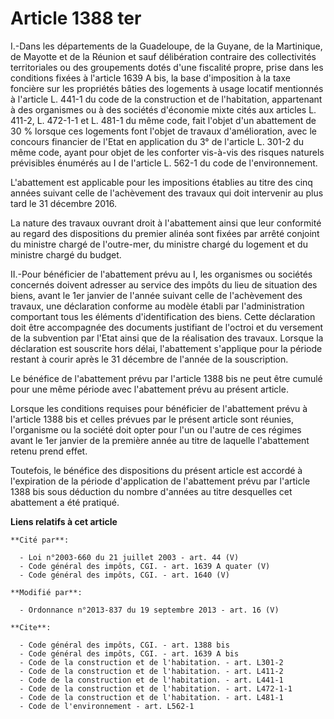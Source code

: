 # Article 1388 ter

I.-Dans les départements de la Guadeloupe, de la Guyane, de la Martinique, de Mayotte et de la Réunion et sauf délibération
contraire des collectivités territoriales ou des groupements dotés d'une fiscalité propre, prise dans les conditions fixées à
l'article 1639 A bis, la base d'imposition à la taxe foncière sur les propriétés bâties des logements à usage locatif
mentionnés à l'article L. 441-1 du code de la construction et de l'habitation, appartenant à des organismes ou à des sociétés
d'économie mixte cités aux articles L. 411-2, L. 472-1-1 et L. 481-1 du même code, fait l'objet d'un abattement de 30 %
lorsque ces logements font l'objet de travaux d'amélioration, avec le concours financier de l'Etat en application du 3° de
l'article L. 301-2 du même code, ayant pour objet de les conforter vis-à-vis des risques naturels prévisibles énumérés au I
de l'article L. 562-1 du code de l'environnement. 

L'abattement est applicable pour les impositions établies au titre des cinq années suivant celle de l'achèvement des travaux
qui doit intervenir au plus tard le 31 décembre 2016. 

La nature des travaux ouvrant droit à l'abattement ainsi que leur conformité au regard des dispositions du premier alinéa
sont fixées par arrêté conjoint du ministre chargé de l'outre-mer, du ministre chargé du logement et du ministre chargé du
budget. 

II.-Pour bénéficier de l'abattement prévu au I, les organismes ou sociétés concernés doivent adresser au service des impôts
du lieu de situation des biens, avant le 1er janvier de l'année suivant celle de l'achèvement des travaux, une déclaration
conforme au modèle établi par l'administration comportant tous les éléments d'identification des biens. Cette déclaration
doit être accompagnée des documents justifiant de l'octroi et du versement de la subvention par l'Etat ainsi que de la
réalisation des travaux. Lorsque la déclaration est souscrite hors délai, l'abattement s'applique pour la période restant à
courir après le 31 décembre de l'année de la souscription. 

Le bénéfice de l'abattement prévu par l'article 1388 bis ne peut être cumulé pour une même période avec l'abattement prévu au
présent article. 

Lorsque les conditions requises pour bénéficier de l'abattement prévu à l'article 1388 bis et celles prévues par le présent
article sont réunies, l'organisme ou la société doit opter pour l'un ou l'autre de ces régimes avant le 1er janvier de la
première année au titre de laquelle l'abattement retenu prend effet. 

Toutefois, le bénéfice des dispositions du présent article est accordé à l'expiration de la période d'application de
l'abattement prévu par l'article 1388 bis sous déduction du nombre d'années au titre desquelles cet abattement a été
pratiqué.

**Liens relatifs à cet article**

	**Cité par**:

	  - Loi n°2003-660 du 21 juillet 2003 - art. 44 (V)
	  - Code général des impôts, CGI. - art. 1639 A quater (V)
	  - Code général des impôts, CGI. - art. 1640 (V)

	**Modifié par**:

	  - Ordonnance n°2013-837 du 19 septembre 2013 - art. 16 (V)

	**Cite**:

	  - Code général des impôts, CGI. - art. 1388 bis
	  - Code général des impôts, CGI. - art. 1639 A bis
	  - Code de la construction et de l'habitation. - art. L301-2
	  - Code de la construction et de l'habitation. - art. L411-2
	  - Code de la construction et de l'habitation. - art. L441-1
	  - Code de la construction et de l'habitation. - art. L472-1-1
	  - Code de la construction et de l'habitation. - art. L481-1
	  - Code de l'environnement - art. L562-1
